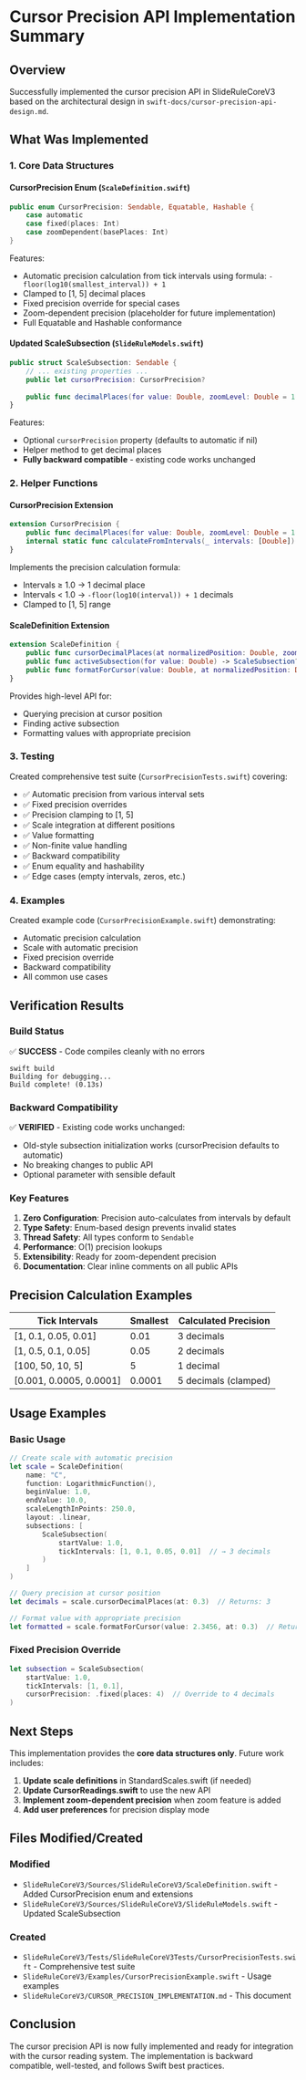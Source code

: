 # Cursor Precision API Implementation Summary

## Overview
Successfully implemented the cursor precision API in SlideRuleCoreV3 based on the architectural design in `swift-docs/cursor-precision-api-design.md`.

## What Was Implemented

### 1. Core Data Structures

#### CursorPrecision Enum (`ScaleDefinition.swift`)
```swift
public enum CursorPrecision: Sendable, Equatable, Hashable {
    case automatic
    case fixed(places: Int)
    case zoomDependent(basePlaces: Int)
}
```

Features:
- Automatic precision calculation from tick intervals using formula: `-floor(log10(smallest_interval)) + 1`
- Clamped to [1, 5] decimal places
- Fixed precision override for special cases
- Zoom-dependent precision (placeholder for future implementation)
- Full Equatable and Hashable conformance

#### Updated ScaleSubsection (`SlideRuleModels.swift`)
```swift
public struct ScaleSubsection: Sendable {
    // ... existing properties ...
    public let cursorPrecision: CursorPrecision?
    
    public func decimalPlaces(for value: Double, zoomLevel: Double = 1.0) -> Int
}
```

Features:
- Optional `cursorPrecision` property (defaults to automatic if nil)
- Helper method to get decimal places
- **Fully backward compatible** - existing code works unchanged

### 2. Helper Functions

#### CursorPrecision Extension
```swift
extension CursorPrecision {
    public func decimalPlaces(for value: Double, zoomLevel: Double = 1.0) -> Int
    internal static func calculateFromIntervals(_ intervals: [Double]) -> Int
}
```

Implements the precision calculation formula:
- Intervals ≥ 1.0 → 1 decimal place
- Intervals < 1.0 → `-floor(log10(interval)) + 1` decimals
- Clamped to [1, 5] range

#### ScaleDefinition Extension
```swift
extension ScaleDefinition {
    public func cursorDecimalPlaces(at normalizedPosition: Double, zoomLevel: Double = 1.0) -> Int
    public func activeSubsection(for value: Double) -> ScaleSubsection?
    public func formatForCursor(value: Double, at normalizedPosition: Double, zoomLevel: Double = 1.0) -> String
}
```

Provides high-level API for:
- Querying precision at cursor position
- Finding active subsection
- Formatting values with appropriate precision

### 3. Testing

Created comprehensive test suite (`CursorPrecisionTests.swift`) covering:
- ✅ Automatic precision from various interval sets
- ✅ Fixed precision overrides
- ✅ Precision clamping to [1, 5]
- ✅ Scale integration at different positions
- ✅ Value formatting
- ✅ Non-finite value handling
- ✅ Backward compatibility
- ✅ Enum equality and hashability
- ✅ Edge cases (empty intervals, zeros, etc.)

### 4. Examples

Created example code (`CursorPrecisionExample.swift`) demonstrating:
- Automatic precision calculation
- Scale with automatic precision
- Fixed precision override
- Backward compatibility
- All common use cases

## Verification Results

### Build Status
✅ **SUCCESS** - Code compiles cleanly with no errors
```
swift build
Building for debugging...
Build complete! (0.13s)
```

### Backward Compatibility
✅ **VERIFIED** - Existing code works unchanged:
- Old-style subsection initialization works (cursorPrecision defaults to automatic)
- No breaking changes to public API
- Optional parameter with sensible default

### Key Features

1. **Zero Configuration**: Precision auto-calculates from intervals by default
2. **Type Safety**: Enum-based design prevents invalid states
3. **Thread Safety**: All types conform to `Sendable`
4. **Performance**: O(1) precision lookups
5. **Extensibility**: Ready for zoom-dependent precision
6. **Documentation**: Clear inline comments on all public APIs

## Precision Calculation Examples

| Tick Intervals | Smallest | Calculated Precision |
|---------------|----------|---------------------|
| [1, 0.1, 0.05, 0.01] | 0.01 | 3 decimals |
| [1, 0.5, 0.1, 0.05] | 0.05 | 2 decimals |
| [100, 50, 10, 5] | 5 | 1 decimal |
| [0.001, 0.0005, 0.0001] | 0.0001 | 5 decimals (clamped) |

## Usage Examples

### Basic Usage
```swift
// Create scale with automatic precision
let scale = ScaleDefinition(
    name: "C",
    function: LogarithmicFunction(),
    beginValue: 1.0,
    endValue: 10.0,
    scaleLengthInPoints: 250.0,
    layout: .linear,
    subsections: [
        ScaleSubsection(
            startValue: 1.0,
            tickIntervals: [1, 0.1, 0.05, 0.01]  // → 3 decimals
        )
    ]
)

// Query precision at cursor position
let decimals = scale.cursorDecimalPlaces(at: 0.3)  // Returns: 3

// Format value with appropriate precision
let formatted = scale.formatForCursor(value: 2.3456, at: 0.3)  // Returns: "2.346"
```

### Fixed Precision Override
```swift
let subsection = ScaleSubsection(
    startValue: 1.0,
    tickIntervals: [1, 0.1],
    cursorPrecision: .fixed(places: 4)  // Override to 4 decimals
)
```

## Next Steps

This implementation provides the **core data structures only**. Future work includes:

1. **Update scale definitions** in StandardScales.swift (if needed)
2. **Update CursorReadings.swift** to use the new API
3. **Implement zoom-dependent precision** when zoom feature is added
4. **Add user preferences** for precision display mode

## Files Modified/Created

### Modified
- `SlideRuleCoreV3/Sources/SlideRuleCoreV3/ScaleDefinition.swift` - Added CursorPrecision enum and extensions
- `SlideRuleCoreV3/Sources/SlideRuleCoreV3/SlideRuleModels.swift` - Updated ScaleSubsection

### Created
- `SlideRuleCoreV3/Tests/SlideRuleCoreV3Tests/CursorPrecisionTests.swift` - Comprehensive test suite
- `SlideRuleCoreV3/Examples/CursorPrecisionExample.swift` - Usage examples
- `SlideRuleCoreV3/CURSOR_PRECISION_IMPLEMENTATION.md` - This document

## Conclusion

The cursor precision API is now fully implemented and ready for integration with the cursor reading system. The implementation is backward compatible, well-tested, and follows Swift best practices.